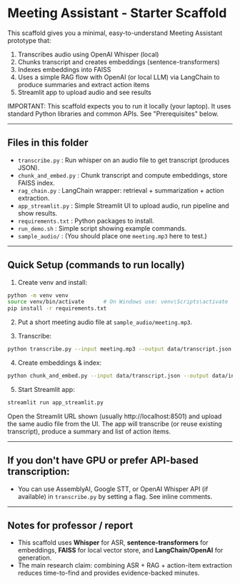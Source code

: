 # Meeting Assistant - Starter Scaffold

This scaffold gives you a minimal, easy-to-understand Meeting Assistant prototype that:
1. Transcribes audio using OpenAI Whisper (local)
2. Chunks transcript and creates embeddings (sentence-transformers)
3. Indexes embeddings into FAISS
4. Uses a simple RAG flow with OpenAI (or local LLM) via LangChain to produce summaries and extract action items
5. Streamlit app to upload audio and see results

IMPORTANT: This scaffold expects you to run it locally (your laptop). It uses standard Python libraries and common APIs. See "Prerequisites" below.

---

## Files in this folder

- `transcribe.py` : Run whisper on an audio file to get transcript (produces JSON).
- `chunk_and_embed.py` : Chunk transcript and compute embeddings, store FAISS index.
- `rag_chain.py` : LangChain wrapper: retrieval + summarization + action extraction.
- `app_streamlit.py` : Simple Streamlit UI to upload audio, run pipeline and show results.
- `requirements.txt` : Python packages to install.
- `run_demo.sh` : Simple script showing example commands.
- `sample_audio/` : (You should place one `meeting.mp3` here to test.)

---

## Quick Setup (commands to run locally)

1. Create venv and install:
```bash
python -m venv venv
source venv/bin/activate      # On Windows use: venv\Scripts\activate
pip install -r requirements.txt
```

2. Put a short meeting audio file at `sample_audio/meeting.mp3`.

3. Transcribe:
```bash
python transcribe.py --input meeting.mp3 --output data/transcript.json
```

4. Create embeddings & index:
```bash
python chunk_and_embed.py --input data/transcript.json --output data/index
```

5. Start Streamlit app:
```bash
streamlit run app_streamlit.py
```

Open the Streamlit URL shown (usually http://localhost:8501) and upload the same audio file from the UI. The app will transcribe (or reuse existing transcript), produce a summary and list of action items.

---

## If you don't have GPU or prefer API-based transcription:
- You can use AssemblyAI, Google STT, or OpenAI Whisper API (if available) in `transcribe.py` by setting a flag. See inline comments.

---

## Notes for professor / report
- This scaffold uses **Whisper** for ASR, **sentence-transformers** for embeddings, **FAISS** for local vector store, and **LangChain/OpenAI** for generation.
- The main research claim: combining ASR + RAG + action-item extraction reduces time-to-find and provides evidence-backed minutes.